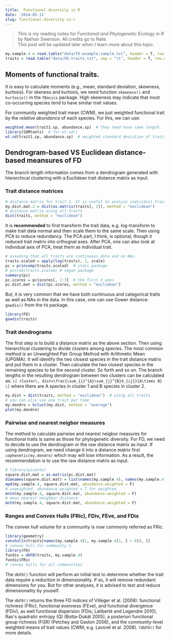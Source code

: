 ```yaml
---
title:  Functional diversity in R
date: '2014-05-11'
slug: functional-diversity-in-r
---
```


>This is my reading notes for *Functional and Phylogenetic Ecology in R* by Nathan Swenson. All credits go to Nate.  
This post will be updated later when I learn more about this topic.

```r
my.sample.4 = read.table("data/FD.example.sample.txt", header = T, row.names = 1)
traits = read.table("data/FD.traits.txt", sep = "\t", header = T, row.names = 1)
```

## Moments of functional traits.
It is easy to calculate moments (e.g., mean, standard deviation, skewness, kurtosis). For skeness and kurtosis, we need function `skewness()` and `kurtosis()` in the `fBasics` package. High skewness may indicate that most co-occurring species tend to have similar trait values.

For community weighted trait mean (CWM), we just weighted functional trait by the *relative abundance* of each species. For this, we can use:

```r
weighted.mean(trait1.sp, abundance.sp)  # they need have same length.
library(SDMtools)  # for wt.sd()
wt.sd(trait1.sp, abundance.sp)  # weighted standard deviation of trait1
```

## Dendrogram-based VS Euclidean distance-based meansures of FD

The branch length information comes from a dendrogram generated with hierarchical clustering with a Euclidean trait distance matrix as input.

### Trait distance matrices

```r
# distance matrix for trait 2. It is useful to analyze individual traits.
my.dist.mat.2 = dist(as.matrix(traits[, 2]), method = "euclidean")
# distance matrix using all traits
dist(traits, method = "euclidean")
```

It is **recommended** to first transform the trait data, e.g. log-transform to make trait data normal and then scale them to the same scale. Then using PCA to reduce redundancy. The PCA part, I think, is optional, though it reduced trait matrix into orthognal axes. After PCA, one can also look at individual axis of PCA, treat them as individual trait.

```r
# assuming that all traits are continuous data and no NAs.
traits.scaled = apply(log(traits), 2, scale)
pc = princomp(traits.scaled)  # stats package
# pc=rda(traits.scaled) # vegan package
summary(pc)
pc.scores = pc$scores[, 1:3]  # the first 3 axes
pc.dist.mat = dist(pc.scores, method = "euclidean")
```

But, it is very common that we have both continuous and categorical traits as well as NAs in the data. In this case, one can use Gower distance: `gowdis()` from the `FD` package.

```r
library(FD)
gowdis(traits)
```

### Trait dendrograms

The first step is to build a distance matrix as the above section. Then using hierarchical clustering to divide clusters among species. The most common method is an Unweighted Pair Group Method with Arithmetic Mean (UPGMA). It will identify the two closest species in the trait distance matrix and put them in a cluster. Then calculate the two closest species in the remaining species to be the second cluster. So forth and so on. The branch lengths in the resulting dendrogram between two clusters can be calculated as:
`\[
cluster\, dist=\frac{\sum_{i}^{A}\sum_{j}^{B}d_{ij}}{A\times B}
\]`
where there are A species in cluster 1 and B species in cluster 2.

```r
my.dist = dist(traits, method = "euclidean")  # using all traits
# you can also use one trait per time
my.dendro = hclust(my.dist, method = "average")
plot(my.dendro)
```

### Pairwise and nearest neigbor measures

The method to calculate pairwise and nearest neigbor measures for functional traits is same as those for phylogenetic diversity. For FD, we need to decide to use the dendrogram or the raw distance matrix as input. If using dendrogram, we need change it into a distance matrix first `cophenetic(my.dendro)` which may will lose information. As a result, the recommendation is to use the raw distance matrix as input.

```r
# library(picante)
square.dist.mat = as.matrix(pc.dist.mat)
dimnames(square.dist.mat) = list(names(my.sample.4), names(my.sample.4))
mpd(my.sample.4, square.dist.mat, abundance.weighted = F)
# unweighted. abundance.weighted = T for weighted.
mntd(my.sample.4, square.dist.mat, abundance.weighted = F)
# mean nearest neighbor distance
mntd(my.sample.4, square.dist.mat, abundance.weighted = F)
```

### Ranges and Convex Hulls (FRic), FDiv, FEve, and FDis
The convex hull volume for a community is now commonly referred as FRic.

```r
library(geometry)
convhulln(traits[names(my.sample.4[1, my.sample.4[1, ] > 0]), ])
# convex hull for community 1.
library(FD)
fundiv = dbFD(traits, my.sample.4)
fundic$FRic
# convex hulls for all communities
```

The `dbFD()` function will perform an initial test to determine whether the trait data require a reduction in dimensionality. If so, it will remove redundant dimensions for you. But for other analyses, it is advised to test and reduce dimensionality by youself.

The `dbFD()` returns the three FD indices of Villéger et al. (2008): functional richness (FRic), functional evenness (FEve), and functional divergence (FDiv), as well functional dispersion (FDis; Laliberté and Legendre 2010), Rao's quadratic entropy (Q) (Botta-Dukát 2005), a posteriori functional group richness (FGR) (Petchey and Gaston 2006), and the community-level weighted means of trait values (CWM; e.g. Lavorel et al. 2008). `?dbFD()` for more details.
